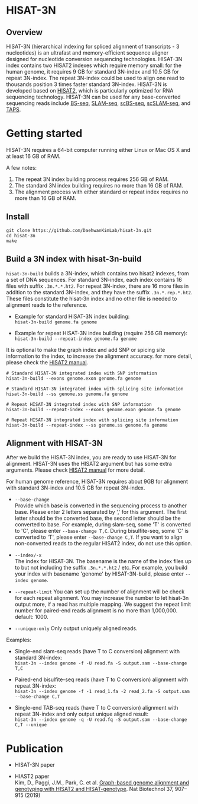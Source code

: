 HISAT-3N
============

Overview
-----------------
HISAT-3N (hierarchical indexing for spliced alignment of transcripts - 3 nucleotides)
is an ultrafast and memory-efficient sequence aligner designed for nucleotide conversion
sequencing technologies. HISAT-3N index contains two HISAT2 indexes which require memory small: 
for the human genome, it requires 9 GB for standard 3N-index and 10.5 GB for repeat 3N-index.
The repeat 3N-index could be used to align one read to thousands position 3 times faster standard 3N-index.
HISAT-3N is developed based on [HISAT2], 
which is particularly optimized for RNA sequencing technology. 
HISAT-3N can be used for any base-converted sequencing reads include [BS-seq], [SLAM-seq], [scBS-seq], [scSLAM-seq], and [TAPS].

[HISAT2]:https://github.com/DaehwanKimLab/hisat2
[BS-seq]: https://en.wikipedia.org/wiki/Bisulfite_sequencing
[SLAM-seq]: https://www.nature.com/articles/nmeth.4435
[scBS-seq]: https://www.nature.com/articles/nmeth.3035
[scSLAM-seq]: https://www.nature.com/articles/s41586-019-1369-y
[TAPS]: https://www.nature.com/articles/s41587-019-0041-2


Getting started
============
HISAT-3N requires a 64-bit computer running either Linux or Mac OS X and at least 16 GB of RAM. 

A few notes:  

1. The repeat 3N index building process requires 256 GB of RAM.
2. The standard 3N index building requires no more than 16 GB of RAM.
3. The alignment process with either standard or repeat index requires no more than 16 GB of RAM.

Install
------------
   
    git clone https://github.com/DaehwanKimLab/hisat-3n.git
    cd hisat-3n
    make

Build a 3N index with hisat-3n-build
-----------
`hisat-3n-build` builds a 3N-index, which contains two hisat2 indexes, from a set of DNA sequences. For standard 3N-index,
each index contains 16 files with suffix `.3n.*.*.ht2`.
For repeat 3N-index, there are 16 more files in addition to the standard 3N-index, and they have the suffix 
`.3n.*.rep.*.ht2`. 
These files constitute the hisat-3n index and no other file is needed to alignment reads to the reference.

* Example for standard HISAT-3N index building:  
`hisat-3n-build genome.fa genome`  

* Example for repeat HISAT-3N index building (require 256 GB memory):  
`hisat-3n-build --repeat-index genome.fa genome` 

It is optional to make the graph index and add SNP or spicing site information to the index, to increase the alignment accuracy.
for more detail, please check the [HISAT2 manual].

[HISAT2 manual]:https://daehwankimlab.github.io/hisat2/manual/

    # Standard HISAT-3N integrated index with SNP information
    hisat-3n-build --exons genome.exon genome.fa genome 
    
    # Standard HISAT-3N integrated index with splicing site information
    hisat-3n-build --ss genome.ss genome.fa genome 
    
    # Repeat HISAT-3N integrated index with SNP information
    hisat-3n-build --repeat-index --exons genome.exon genome.fa genome 
    
    # Repeat HISAT-3N integrated index with splicing site information
    hisat-3n-build --repeat-index --ss genome.ss genome.fa genome 

Alignment with HISAT-3N
------------
After we build the HISAT-3N index, you are ready to use HISAT-3N for alignment. 
HISAT-3N uses the HISAT2 argument but has some extra arguments. Please check [HISAT2 manual] for more detail.

For human genome reference, HISAT-3N requires about 9GB for alignment with standard 3N-index and 10.5 GB for repeat 3N-index.

* `--base-change`  
    Provide which base is converted in the sequencing process to another base. Please enter
    2 letters separated by ',' for this argument. The first letter should be the converted base, the second letter should be
    the converted to base. For example, during slam-seq, some 'T' is converted to 'C',
    please enter `--base-change T,C`. During bisulfite-seq, some 'C' is converted to 'T', please enter `--base-change C,T`.
    If you want to align non-converted reads to the regular HISAT2 index, do not use this option.
       
* `--index/-x`  
    The index for HISAT-3N.  The basename is the name of the index files up to but not including the suffix `.3n.*.*.ht2` / etc. 
    For example, you build your index with basename 'genome' by HISAT-3N-build, please enter `--index genome`.
      
* `--repeat-limit` 
    You can set up the number of alignment will be check for each repeat alignment. You may increase the number to let hisat-3n 
    output more, if a read has multiple mapping. We suggest the repeat limit number for paired-end reads alignment is no more 
    than 1,000,000. default: 1000.

* `--unique-only` 
    Only output uniquely aligned reads.
    
Examples:
* Single-end slam-seq reads (have T to C conversion) alignment with standard 3N-index:  
`hisat-3n --index genome -f -U read.fa -S output.sam --base-change T,C`

* Paired-end bisulfite-seq reads (have T to C conversion) alignment with repeat 3N-index:   
`hisat-3n --index genome -f -1 read_1.fa -2 read_2.fa -S output.sam --base-change C,T`

* Single-end TAB-seq reads (have T to C conversion) alignment with repeat 3N-index and only output unique aligned result:   
`hisat-3n --index genome -q -U read.fq -S output.sam --base-change C,T --unique`

Publication
============

* HISAT-3N paper

* HIAST2 paper  
Kim, D., Paggi, J.M., Park, C. et al. [Graph-based genome alignment and genotyping with HISAT2 and HISAT-genotype](https://www.nature.com/articles/s41587-019-0201-4). Nat Biotechnol 37, 907–915 (2019)

